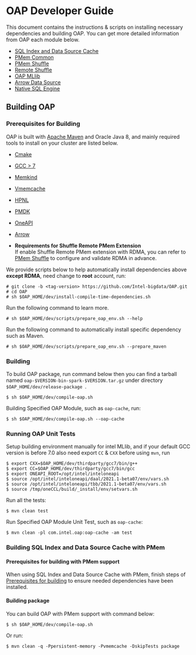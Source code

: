 # OAP Developer Guide

This document contains the instructions & scripts on installing necessary dependencies and building OAP. 
You can get more detailed information from OAP each module below.

* [SQL Index and Data Source Cache](https://github.com/oap-project/sql-ds-cache/blob/master/docs/Developer-Guide.md)
* [PMem Common](https://github.com/oap-project/pmem-common)
* [PMem Shuffle](https://github.com/oap-project/pmem-shuffle#5-install-dependencies-for-shuffle-remote-pmem-extension)
* [Remote Shuffle](https://github.com/oap-project/remote-shuffle)
* [OAP MLlib](https://github.com/oap-project/oap-mllib)
* [Arrow Data Source](https://github.com/oap-project/arrow-data-source)
* [Native SQL Engine](https://github.com/oap-project/native-sql-engine)

## Building OAP

### Prerequisites for Building

OAP is built with [Apache Maven](http://maven.apache.org/) and Oracle Java 8, and mainly required tools to install on your cluster are listed below.

- [Cmake](https://help.directadmin.com/item.php?id=494)
- [GCC > 7](https://gcc.gnu.org/wiki/InstallingGCC)
- [Memkind](https://github.com/memkind/memkind/tree/v1.10.1-rc2)
- [Vmemcache](https://github.com/pmem/vmemcache)
- [HPNL](https://github.com/Intel-bigdata/HPNL)
- [PMDK](https://github.com/pmem/pmdk)  
- [OneAPI](https://software.intel.com/content/www/us/en/develop/tools/oneapi.html)
- [Arrow](https://github.com/Intel-bigdata/arrow)

- **Requirements for Shuffle Remote PMem Extension**  
If enable Shuffle Remote PMem extension with RDMA, you can refer to [PMem Shuffle](https://github.com/oap-project/pmem-shuffle) to configure and validate RDMA in advance.

We provide scripts below to help automatically install dependencies above **except RDMA**, need change to **root** account, run:

```
# git clone -b <tag-version> https://github.com/Intel-bigdata/OAP.git
# cd OAP
# sh $OAP_HOME/dev/install-compile-time-dependencies.sh
```

Run the following command to learn more.

```
# sh $OAP_HOME/dev/scripts/prepare_oap_env.sh --help
```

Run the following command to automatically install specific dependency such as Maven.

```
# sh $OAP_HOME/dev/scripts/prepare_oap_env.sh --prepare_maven
```


### Building

To build OAP package, run command below then you can find a tarball named `oap-$VERSION-bin-spark-$VERSION.tar.gz` under directory `$OAP_HOME/dev/release-package `.
```
$ sh $OAP_HOME/dev/compile-oap.sh
```

Building Specified OAP Module, such as `oap-cache`, run:
```
$ sh $OAP_HOME/dev/compile-oap.sh --oap-cache
```


### Running OAP Unit Tests

Setup building environment manually for intel MLlib, and if your default GCC version is before 7.0 also need export `CC` & `CXX` before using `mvn`, run

```
$ export CXX=$OAP_HOME/dev/thirdparty/gcc7/bin/g++
$ export CC=$OAP_HOME/dev/thirdparty/gcc7/bin/gcc
$ export ONEAPI_ROOT=/opt/intel/inteloneapi
$ source /opt/intel/inteloneapi/daal/2021.1-beta07/env/vars.sh
$ source /opt/intel/inteloneapi/tbb/2021.1-beta07/env/vars.sh
$ source /tmp/oneCCL/build/_install/env/setvars.sh
```

Run all the tests:

```
$ mvn clean test
```

Run Specified OAP Module Unit Test, such as `oap-cache`:

```
$ mvn clean -pl com.intel.oap:oap-cache -am test

```

### Building SQL Index and Data Source Cache with PMem

#### Prerequisites for building with PMem support

When using SQL Index and Data Source Cache with PMem, finish steps of [Prerequisites for building](#prerequisites-for-building) to ensure needed dependencies have been installed.

#### Building package

You can build OAP with PMem support with command below:

```
$ sh $OAP_HOME/dev/compile-oap.sh
```
Or run:

```
$ mvn clean -q -Ppersistent-memory -Pvmemcache -DskipTests package
```
